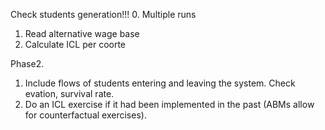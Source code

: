 Check students generation!!!
0. Multiple runs
1. Read alternative wage base
2. Calculate ICL per coorte

Phase2.
1. Include flows of students entering and leaving the system. Check evation, survival rate. 
2. Do an ICL exercise if it had been implemented in the past (ABMs allow for counterfactual exercises). 
